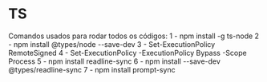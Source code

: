 # TS
Comandos usados para rodar todos os códigos:
1 - npm install -g ts-node
2 - npm install @types/node --save-dev
3 - Set-ExecutionPolicy RemoteSigned
4 - Set-ExecutionPolicy -ExecutionPolicy Bypass -Scope Process
5 - npm install readline-sync
6 - npm install --save-dev @types/readline-sync
7 - npm install prompt-sync
